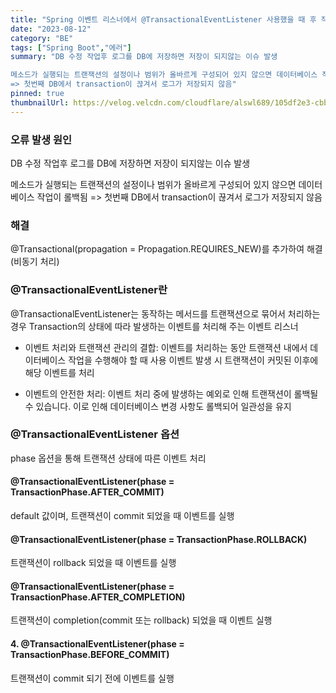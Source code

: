 ```yaml
---
title: "Spring 이벤트 리스너에서 @TransactionalEventListener 사용했을 때 후 작업이 저장 안된 이슈"
date: "2023-08-12"
category: "BE"
tags: ["Spring Boot","에러"]
summary: "DB 수정 작업후 로그를 DB에 저장하면 저장이 되지않는 이슈 발생

메소드가 실행되는 트랜잭션의 설정이나 범위가 올바르게 구성되어 있지 않으면 데이터베이스 작업이 롤백됨
=> 첫번째 DB에서 transaction이 끊겨서 로그가 저장되지 않음"
pinned: true
thumbnailUrl: https://velog.velcdn.com/cloudflare/alswl689/105df2e3-cbbd-45c3-920b-68b65dc471d7/springbootImg.png
---
```


### 오류 발생 원인

DB 수정 작업후 로그를 DB에 저장하면 저장이 되지않는 이슈 발생

메소드가 실행되는 트랜잭션의 설정이나 범위가 올바르게 구성되어 있지 않으면 데이터베이스 작업이 롤백됨
=> 첫번째 DB에서 transaction이 끊겨서 로그가 저장되지 않음

### 해결

@Transactional(propagation = Propagation.REQUIRES_NEW)를 추가하여
해결 (비동기 처리)

### @TransactionalEventListener란

@TransactionalEventListener는 동작하는 메서드를 트랜잭션으로 묶어서 처리하는 경우 Transaction의 상태에 따라 발생하는 이벤트를 처리해 주는 이벤트 리스너

- 이벤트 처리와 트랜잭션 관리의 결합: 이벤트를 처리하는 동안 트랜잭션 내에서 데이터베이스 작업을 수행해야 할 때 사용 이벤트 발생 시 트랜잭션이 커밋된 이후에 해당 이벤트를 처리

- 이벤트의 안전한 처리: 이벤트 처리 중에 발생하는 예외로 인해 트랜잭션이 롤백될 수 있습니다. 이로 인해 데이터베이스 변경 사항도 롤백되어 일관성을 유지

### @TransactionalEventListener 옵션

phase 옵션을 통해 트랜잭션 상태에 따른 이벤트 처리

#### @TransactionalEventListener(phase = TransactionPhase.AFTER_COMMIT)

default 값이며, 트랜잭션이 commit 되었을 때 이벤트를 실행

#### @TransactionalEventListener(phase = TransactionPhase.ROLLBACK)

트랜잭션이 rollback 되었을 때 이벤트를 실행

#### @TransactionalEventListener(phase = TransactionPhase.AFTER_COMPLETION)

트랜잭션이 completion(commit 또는 rollback) 되었을 때 이벤트 실행

#### 4. @TransactionalEventListener(phase = TransactionPhase.BEFORE_COMMIT)

트랜잭션이 commit 되기 전에 이벤트를 실행
